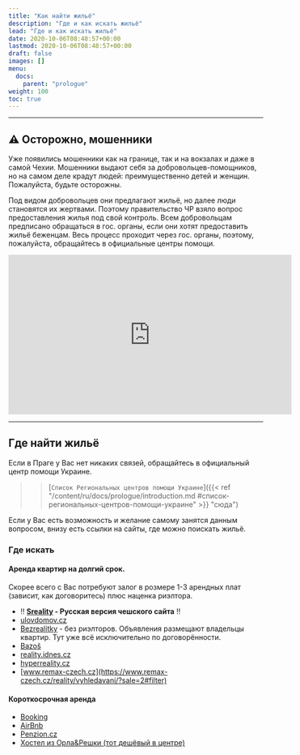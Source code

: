 ```yaml
---
title: "Как найти жильё"
description: "Где и как искать жильё"
lead: "Где и как искать жильё"
date: 2020-10-06T08:48:57+00:00
lastmod: 2020-10-06T08:48:57+00:00
draft: false
images: []
menu:
  docs:
    parent: "prologue"
weight: 100
toc: true
---
```


---

## :warning: Осторожно, мошенники

Уже появились мошенники как на границе, так и на вокзалах и даже в самой Чехии.
Мошенники выдают себя за добровольцев-помощников, но на самом деле крадут людей: преимущественно детей и женщин. Пожалуйста, будьте осторожны.

Под видом добровольцев они предлагают жильё, но далее люди становятся их жертвами.
Поэтому правительство ЧР взяло вопрос предоставления жилья под свой контроль. Всем добровольцам предписано обращаться в гос. органы, если они хотят предоставить жильё беженцам.
Весь процесс проходит через гос. органы, поэтому, пожалуйста, обращайтесь в официальные центры помощи.

<iframe width="560" height="315" src="https://www.youtube-nocookie.com/embed/bmcgvAsd5mA" title="YouTube video player" frameborder="0" allow="accelerometer; autoplay; clipboard-write; encrypted-media; gyroscope; picture-in-picture" allowfullscreen></iframe>

---
## Где найти жильё

Если в Праге у Вас нет никаких связей, обращайтесь в официальный центр помощи Украине. 
> > [`Список Региональных центров помощи Украине`]({{< ref "/content/ru/docs/prologue/introduction.md #список-региональных-центров-помощи-украине" >}} "сюда")

Если у Вас есть возможность и желание самому занятся данным вопросом, внизу есть ссылки на сайты, где можно поискать жильё.


### Где искать
#### Аренда квартир на долгий срок.
Скорее всего с Вас потребуют залог в розмере 1-3 арендных плат (зависит, как договоритесь) плюс наценка риэлтора.

* :bangbang: **[Sreality](https://www.sreality.cz/ru/search/apartments) - Русская версия чешского сайта** :bangbang:
* [ulovdomov.cz](https://www.ulovdomov.cz/vyhledavani/pronajem/%C4%8Cesk%C3%A1%20republika/pomoc-ukrajine)
* [Bezrealitky](https://www.bezrealitky.cz) - без риэлторов. Объявления размещают владельцы квартир. Тут уже всё исключительно по договорённости.
* [Bazoš](https://reality.bazos.cz/pronajmu/byt/)
* [reality.idnes.cz](reality.idnes.cz)
* [hyperreality.cz](hyperreality.cz)
* [www.remax-czech.cz](https://www.remax-czech.cz/reality/vyhledavani/?sale=2#filter)


#### Короткосрочная аренда

* [Booking](https://www.booking.com/budget/city/cz/prague.uk.html?aid=356980&label=gog235jc-1DCAMYAig6OP8CSAVYA2g6iAEBmAEFuAEHyAEN2AED6AEB-AECiAIBqAIDuAKj9KeRBsACAdICJDYzZGM1NzZjLTMyODYtNDQ2Zi1iMWM3LTE0YzU4ZjIyMjJjNdgCBOACAQ&sid=227361d5d5d5cc43b078e5e5a10ba84d&lang=uk&soz=1&lang_click=other;cdl=cs;lang_changed=1)
* [AirBnb](https://www.airbnb.com.ua/?_set_bev_on_new_domain=1646918234_MDU1YTY0Mjk4NTY4)
* [Penzion.cz](https://www.penzion.cz)
* [Хостел из Орла&Решки (тот дешёвый в центре)](https://www.czech-inn.com)
